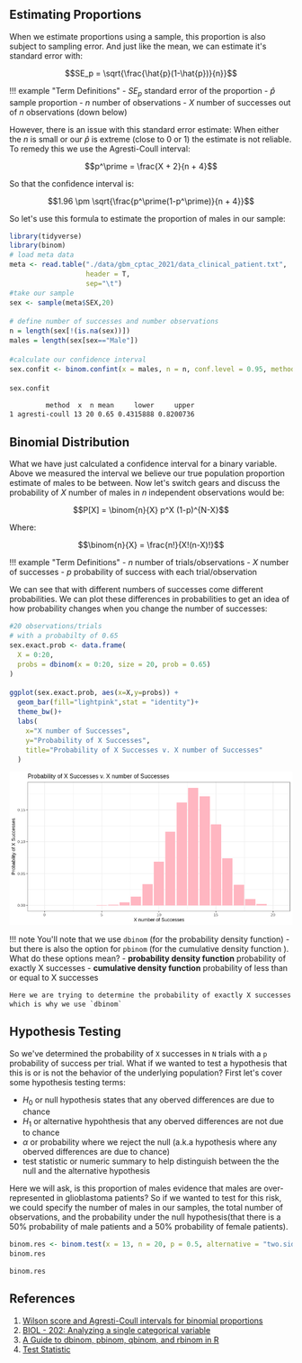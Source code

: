 ## Estimating Proportions

When we estimate proportions using a sample, this proportion is also subject to sampling error. And just like the mean, we can estimate it's standard error with:

$$SE_p = \sqrt{\frac{\hat{p}(1-\hat{p})}{n}}$$

!!! example "Term Definitions"
    - $SE_p$ standard error of the proportion
    - $\hat{p}$ sample proportion
    - $n$ number of observations
    - $X$ number of successes out of $n$ observations (down below)
    
However, there is an issue with this standard error estimate: When either the $n$ is small or our $\hat{p}$ is extreme (close to 0 or 1) the estimate is not reliable. To remedy this we use the Agresti-Coull interval:

$$p^\prime = \frac{X + 2}{n + 4}$$

So that the confidence interval is:

$$1.96 \pm \sqrt{\frac{p^\prime(1-p^\prime)}{n + 4}}$$

So let's use this formula to estimate the proportion of males in our sample:

```R
library(tidyverse)
library(binom)
# load meta data
meta <- read.table("./data/gbm_cptac_2021/data_clinical_patient.txt",
                   header = T,
                   sep="\t")
#take our sample
sex <- sample(meta$SEX,20)

# define number of successes and number observations
n = length(sex[!(is.na(sex))])
males = length(sex[sex=="Male"])

#calculate our confidence interval
sex.confit <- binom.confint(x = males, n = n, conf.level = 0.95, methods = "ac")

sex.confit
```

```
         method  x  n mean     lower     upper
1 agresti-coull 13 20 0.65 0.4315888 0.8200736
```

## Binomial Distribution

What we have just calculated a confidence interval for a binary variable. Above we measured the interval we believe our true population proportion estimate of males to be between. Now let's switch gears and discuss the probability of $X$ number of males in $n$ independent observations would be:

$$P[X] = \binom{n}{X} p^X (1-p)^{N-X}$$

Where:

$$\binom{n}{X} = \frac{n!}{X!(n-X)!}$$

!!! example "Term Definitions"
    - $n$ number of trials/observations
    - $X$ number of successes
    - $p$ probability of success with each trial/observation
    
We can see that with different numbers of successes come different probabilities. We can plot these differences in probabilities to get an idea of how probability changes when you change the number of successes:

```R
#20 observations/trials
# with a probabilty of 0.65
sex.exact.prob <- data.frame(
  X = 0:20,
  probs = dbinom(x = 0:20, size = 20, prob = 0.65)
)

ggplot(sex.exact.prob, aes(x=X,y=probs)) + 
  geom_bar(fill="lightpink",stat = "identity")+
  theme_bw()+
  labs(
    x="X number of Successes",
    y="Probability of X Successes",
    title="Probability of X Successes v. X number of Successes"
  )
```

![](images/binom-prob-dist.png)

!!! note
    You'll note that we use `dbinom` (for the probability density function) - but there is also the option for `pbinom` (for the cumulative density function ). What do these options mean?
    - **probability density function** probability of exactly X successes
    - **cumulative density function** probability of less than or equal to X successes
    
    Here we are trying to determine the probability of exactly X successes which is why we use `dbinom`

## Hypothesis Testing

So we've determined the probability of `X` successes in `N` trials with a `p` probability of success per trial. What if we wanted to test a hypothesis that this is or is not the behavior of the underlying population? First let's cover some hypothesis testing terms:

- $H_0$ or null hypothesis states that any oberved differences are due to chance
- $H_1$ or alternative hypohthesis that any oberved differences are not due to chance
- $\alpha$ or probability where we reject the null (a.k.a hypothesis where any oberved differences are due to chance)
- test statistic or numeric summary to help distinguish between the the null and the alternative hypothesis

Here we will ask, is this proportion of males evidence that males are over-represented in glioblastoma patients? So if we wanted to test for this risk, we could specify the number of males in our samples, the total number of observations, and the probability under the null hypothesis(that there is a 50% probability of male patients and a 50% probability of female patients).

```R
binom.res <- binom.test(x = 13, n = 20, p = 0.5, alternative = "two.sided")
binom.res
```

```
binom.res
```

## References

1. [Wilson score and Agresti-Coull intervals for binomial proportions](https://statisticaloddsandends.wordpress.com/2019/06/09/wilson-score-and-agresti-coull-intervals-for-binomial-proportions/)
2. [BIOL - 202: Analyzing a single categorical variable](https://ubco-biology.github.io/BIOL202/estproportions.html)
3. [A Guide to dbinom, pbinom, qbinom, and rbinom in R](https://www.statology.org/dbinom-pbinom-qbinom-rbinom-in-r/)
4. [Test Statistic](https://en.wikipedia.org/wiki/Test_statistic)
